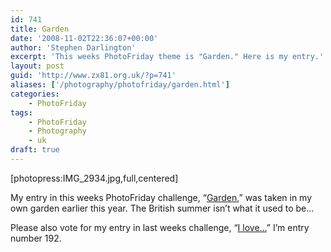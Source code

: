 ```yaml
---
id: 741
title: Garden
date: '2008-11-02T22:36:07+00:00'
author: 'Stephen Darlington'
excerpt: 'This weeks PhotoFriday theme is "Garden." Here is my entry.'
layout: post
guid: 'http://www.zx81.org.uk/?p=741'
aliases: ['/photography/photofriday/garden.html']
categories:
    - PhotoFriday
tags:
    - PhotoFriday
    - Photography
    - uk
draft: true
---
```


\[photopress:IMG\_2934.jpg,full,centered\]

My entry in this weeks PhotoFriday challenge, “[Garden](http://www.photofriday.com/archives/challenge/000821.php),” was taken in my own garden earlier this year. The British summer isn’t what it used to be…

Please also vote for my entry in last weeks challenge, “[I love…](http://www.photofriday.com/linkviewer.php?id=819)” I’m entry number 192.